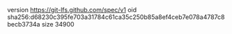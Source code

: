 version https://git-lfs.github.com/spec/v1
oid sha256:d68230c395fe703a31784c61ca35c250b85a8ef4ceb7e078a4787c8becb3734a
size 34900

